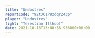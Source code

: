 ```yaml
---
title: "Undostres"
reportCode: "92tJC1P8zdqrZ43p"
player: "Undostres"
fight: "Terestian Illhoof"
date: 2021-10-16T13:08:36.936000+00:00
---
```

